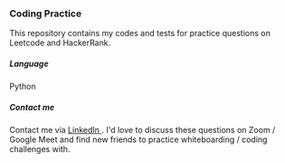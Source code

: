 ### Coding Practice
This repository contains my codes and tests for practice questions on Leetcode and HackerRank.

##### Language
Python

##### Contact me
Contact me via <a href="https://www.linkedin.com/in/hoai-an-phan/"> LinkedIn </a>. I'd love to discuss these questions on Zoom / Google Meet and find new friends to practice whiteboarding / coding challenges with.